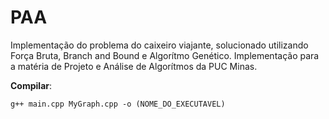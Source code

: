 # PAA
Implementação do problema do caixeiro viajante, solucionado utilizando Força Bruta, Branch and Bound e Algorítmo Genético.
Implementação para a matéria de Projeto e Análise de Algorítmos da PUC Minas.

**Compilar**:
```batch
g++ main.cpp MyGraph.cpp -o (NOME_DO_EXECUTAVEL)
```
